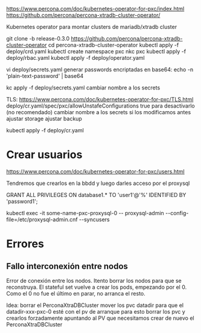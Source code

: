 https://www.percona.com/doc/kubernetes-operator-for-pxc/index.html
https://github.com/percona/percona-xtradb-cluster-operator/

Kubernetes operator para montar clusters de mariadb/xtradb cluster


git clone -b release-0.3.0 https://github.com/percona/percona-xtradb-cluster-operator
cd percona-xtradb-cluster-operator
kubectl apply -f deploy/crd.yaml
kubectl create namespace pxc
nkc pxc
kubectl apply -f deploy/rbac.yaml
kubectl apply -f deploy/operator.yaml

vi deploy/secrets.yaml
  generar passwords encriptadas en base64:
  echo -n 'plain-text-password' | base64

kc apply -f deploy/secrets.yaml
  cambiar nombre a los secrets

TLS: https://www.percona.com/doc/kubernetes-operator-for-pxc/TLS.html
deploy/cr.yaml/spec/pxc/allowUnstafeConfigurations true
  para desactivarlo (no recomendado)
  cambiar nombre a los secrets si los modificamos antes
  ajustar storage
  ajustar backup

kubectl apply -f deploy/cr.yaml


# Crear usuarios
https://www.percona.com/doc/kubernetes-operator-for-pxc/users.html

Tendremos que crearlos en la bbdd y luego darles acceso por el proxysql

GRANT ALL PRIVILEGES ON database1.* TO 'user1'@'%' IDENTIFIED BY 'password1';

kubectl exec -it some-name-pxc-proxysql-0 -- proxysql-admin --config-file=/etc/proxysql-admin.cnf --syncusers



# Errores

## Fallo interconexión entre nodos
Error de conexión entre los nodos.
Itento borrar los nodos para que se reconstruya.
El stateful set vuelve a crear los pods, empezando por el 0.
Como el 0 no fue el último en parar, no arranca el resto.

Idea:
 borrar el PerconaXtraDBCluster
 mover los pvc datadir para que el datadir-xxx-pxc-0 esté con el pv de arranque
 para esto borrar los pvc y crearlos forzadamente apuntando al PV que necesitamos
 crear de nuevo el PerconaXtraDBCluster
